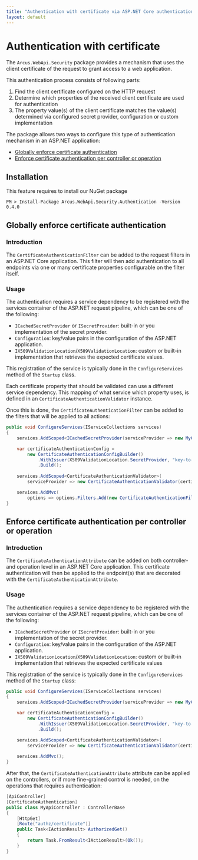 ```yaml
---
title: "Authentication with certificate via ASP.NET Core authentication filters"
layout: default
---
```


# Authentication with certificate

The `Arcus.WebApi.Security` package provides a mechanism that uses the client certificate of the request to grant access to a web application.

This authentication process consists of following parts:

1. Find the client certificate configured on the HTTP request
2. Determine which properties of the received client certificate are used for authentication
3. The property value(s) of the client certificate matches the value(s) determined via configured secret provider, configuration or custom implementation

The package allows two ways to configure this type of authentication mechanism in an <span>ASP.NET</span> application:
- [Globally enforce certificate authentication](#Globally-enforce-certificate-authentication)
- [Enforce certificate authentication per controller or operation](#Enforce-certificate-authentication-per-controller-or-operation)

## Installation

This feature requires to install our NuGet package

```shell
PM > Install-Package Arcus.WebApi.Security.Authentication -Version 0.4.0
```

## Globally enforce certificate authentication

### Introduction

The `CertificateAuthenticationFilter` can be added to the request filters in an <span>ASP.NET</span> Core application.
This filter will then add authentication to all endpoints via one or many certificate properties configurable on the filter itself.

### Usage

The authentication requires a service dependency to be registered with the services container of the <span>ASP.NET</span> request pipeline, which can be one of the following:
- `ICachedSecretProvider` or `ISecretProvider`: built-in or you implementation of the secret provider.
- `Configuration`: key/value pairs in the configuration of the <span>ASP.NET</span> application.
- `IX509ValidationLocation`/`X509ValidationLocation`: custom or built-in implementation that retrieves the expected certificate values.

This registration of the service is typically done in the `ConfigureServices` method of the `Startup` class.

Each certificate property that should be validated can use a different service dependency. 
This mapping of what service which property uses, is defined in an `CertificateAuthenticationValidator` instance.

Once this is done, the `CertificateAuthenticationFilter` can be added to the filters that will be applied to all actions:

```csharp
public void ConfigureServices(IServiceCollections services)
{
    services.AddScoped<ICachedSecretProvider(serviceProvider => new MyCachedSecretProvider());

    var certificateAuthenticationConfig = 
        new CertificateAuthenticationConfigBuilder()
            .WithIssuer(X509ValidationLocation.SecretProvider, "key-to-certificate-issuer-name")
            .Build();
    
    services.AddScoped<CertificateAuthenticationValidator>(
        serviceProvider => new CertificateAuthenticationValidator(certificateAuthenticationConfig));

    services.AddMvc(
        options => options.Filters.Add(new CertificateAuthenticationFilter()));
}
```

## Enforce certificate authentication per controller or operation

### Introduction

The `CertificateAuthenticationAttribute` can be added on both controller- and operation level in an <span>ASP.NET</span> Core application.
This certificate authentication will then be applied to the endpoint(s) that are decorated with the `CertificateAuthenticationAttribute`.

### Usage

The authentication requires a service dependency to be registered with the services container of the <span>ASP.NET</span> request pipeline, which can be one of the following:
- `ICachedSecretProvider` or `ISecretProvider`: built-in or you implementation of the secret provider.
- `Configuration`: key/value pairs in the configuration of the <span>ASP.NET</span> application.
- `IX509ValidationLocation`/`X509ValidationLocation`: custom or built-in implementation that retrieves the expected certificate values

This registration of the service is typically done in the `ConfigureServices` method of the `Startup` class:

```csharp
public void ConfigureServices(IServiceCollections services)
{
    services.AddScoped<ICachedSecretProvider(serviceProvider => new MyCachedSecretProvider());

    var certificateAuthenticationConfig = 
        new CertificateAuthenticationConfigBuilder()
            .WithIssuer(X509ValidationLocation.SecretProvider, "key-to-certificate-issuer-name")
            .Build();

    services.AddScoped<CertificateAuthenticationValidator>(
        serviceProvider => new CertificateAuthenticationValidator(certificateAuthenticationConfig));
 
    services.AddMvc();
}
```

After that, the `CertificateAuthenticationAttribute` attribute can be applied on the controllers, or if more fine-grained control is needed, on the operations that requires authentication:

```csharp
[ApiController]
[CertificateAuthentication]
public class MyApiController : ControllerBase
{
    [HttpGet]
    [Route("authz/certificate")]
    public Task<IActionResult> AuthorizedGet()
    {
        return Task.FromResult<IActionResult>(Ok());
    }
}
```